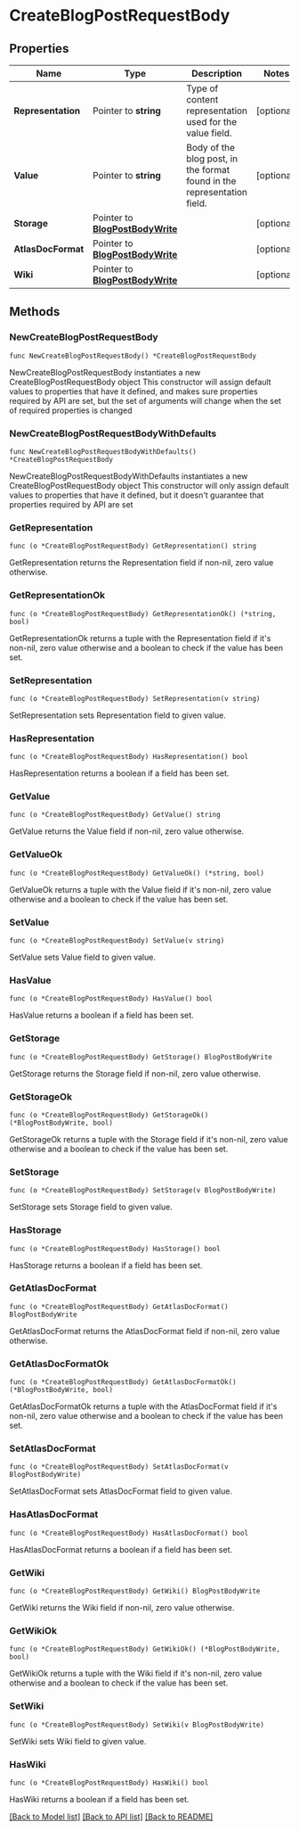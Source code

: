 # CreateBlogPostRequestBody

## Properties

Name | Type | Description | Notes
------------ | ------------- | ------------- | -------------
**Representation** | Pointer to **string** | Type of content representation used for the value field. | [optional] 
**Value** | Pointer to **string** | Body of the blog post, in the format found in the representation field. | [optional] 
**Storage** | Pointer to [**BlogPostBodyWrite**](BlogPostBodyWrite.md) |  | [optional] 
**AtlasDocFormat** | Pointer to [**BlogPostBodyWrite**](BlogPostBodyWrite.md) |  | [optional] 
**Wiki** | Pointer to [**BlogPostBodyWrite**](BlogPostBodyWrite.md) |  | [optional] 

## Methods

### NewCreateBlogPostRequestBody

`func NewCreateBlogPostRequestBody() *CreateBlogPostRequestBody`

NewCreateBlogPostRequestBody instantiates a new CreateBlogPostRequestBody object
This constructor will assign default values to properties that have it defined,
and makes sure properties required by API are set, but the set of arguments
will change when the set of required properties is changed

### NewCreateBlogPostRequestBodyWithDefaults

`func NewCreateBlogPostRequestBodyWithDefaults() *CreateBlogPostRequestBody`

NewCreateBlogPostRequestBodyWithDefaults instantiates a new CreateBlogPostRequestBody object
This constructor will only assign default values to properties that have it defined,
but it doesn't guarantee that properties required by API are set

### GetRepresentation

`func (o *CreateBlogPostRequestBody) GetRepresentation() string`

GetRepresentation returns the Representation field if non-nil, zero value otherwise.

### GetRepresentationOk

`func (o *CreateBlogPostRequestBody) GetRepresentationOk() (*string, bool)`

GetRepresentationOk returns a tuple with the Representation field if it's non-nil, zero value otherwise
and a boolean to check if the value has been set.

### SetRepresentation

`func (o *CreateBlogPostRequestBody) SetRepresentation(v string)`

SetRepresentation sets Representation field to given value.

### HasRepresentation

`func (o *CreateBlogPostRequestBody) HasRepresentation() bool`

HasRepresentation returns a boolean if a field has been set.

### GetValue

`func (o *CreateBlogPostRequestBody) GetValue() string`

GetValue returns the Value field if non-nil, zero value otherwise.

### GetValueOk

`func (o *CreateBlogPostRequestBody) GetValueOk() (*string, bool)`

GetValueOk returns a tuple with the Value field if it's non-nil, zero value otherwise
and a boolean to check if the value has been set.

### SetValue

`func (o *CreateBlogPostRequestBody) SetValue(v string)`

SetValue sets Value field to given value.

### HasValue

`func (o *CreateBlogPostRequestBody) HasValue() bool`

HasValue returns a boolean if a field has been set.

### GetStorage

`func (o *CreateBlogPostRequestBody) GetStorage() BlogPostBodyWrite`

GetStorage returns the Storage field if non-nil, zero value otherwise.

### GetStorageOk

`func (o *CreateBlogPostRequestBody) GetStorageOk() (*BlogPostBodyWrite, bool)`

GetStorageOk returns a tuple with the Storage field if it's non-nil, zero value otherwise
and a boolean to check if the value has been set.

### SetStorage

`func (o *CreateBlogPostRequestBody) SetStorage(v BlogPostBodyWrite)`

SetStorage sets Storage field to given value.

### HasStorage

`func (o *CreateBlogPostRequestBody) HasStorage() bool`

HasStorage returns a boolean if a field has been set.

### GetAtlasDocFormat

`func (o *CreateBlogPostRequestBody) GetAtlasDocFormat() BlogPostBodyWrite`

GetAtlasDocFormat returns the AtlasDocFormat field if non-nil, zero value otherwise.

### GetAtlasDocFormatOk

`func (o *CreateBlogPostRequestBody) GetAtlasDocFormatOk() (*BlogPostBodyWrite, bool)`

GetAtlasDocFormatOk returns a tuple with the AtlasDocFormat field if it's non-nil, zero value otherwise
and a boolean to check if the value has been set.

### SetAtlasDocFormat

`func (o *CreateBlogPostRequestBody) SetAtlasDocFormat(v BlogPostBodyWrite)`

SetAtlasDocFormat sets AtlasDocFormat field to given value.

### HasAtlasDocFormat

`func (o *CreateBlogPostRequestBody) HasAtlasDocFormat() bool`

HasAtlasDocFormat returns a boolean if a field has been set.

### GetWiki

`func (o *CreateBlogPostRequestBody) GetWiki() BlogPostBodyWrite`

GetWiki returns the Wiki field if non-nil, zero value otherwise.

### GetWikiOk

`func (o *CreateBlogPostRequestBody) GetWikiOk() (*BlogPostBodyWrite, bool)`

GetWikiOk returns a tuple with the Wiki field if it's non-nil, zero value otherwise
and a boolean to check if the value has been set.

### SetWiki

`func (o *CreateBlogPostRequestBody) SetWiki(v BlogPostBodyWrite)`

SetWiki sets Wiki field to given value.

### HasWiki

`func (o *CreateBlogPostRequestBody) HasWiki() bool`

HasWiki returns a boolean if a field has been set.


[[Back to Model list]](../README.md#documentation-for-models) [[Back to API list]](../README.md#documentation-for-api-endpoints) [[Back to README]](../README.md)



